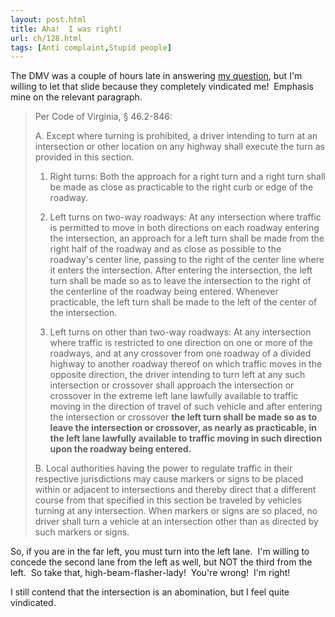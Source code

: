 ```yaml
---
layout: post.html
title: Aha!  I was right!
url: ch/128.html
tags: [Anti complaint,Stupid people]
---
```

The DMV was a couple of hours late in answering [my question](http://www.complainthub.com/?p=124), but I'm willing to let that slide because they completely vindicated me!  Emphasis mine on the relevant paragraph. 

> Per Code of Virginia, § 46.2-846:
> 
> A. Except where turning is prohibited, a driver intending to turn at an intersection or other location on any highway shall execute the turn as provided in this section.
> 
> 1. Right turns: Both the approach for a right turn and a right turn shall be made as close as practicable to the right curb or edge of the roadway.
> 
> 2. Left turns on two-way roadways: At any intersection where traffic is permitted to move in both directions on each roadway entering the intersection, an approach for a left turn shall be made from the right half of the roadway and as close as possible to the roadway's center line, passing to the right of the center line where it enters the intersection. After entering the intersection, the left turn shall be made so as to leave the intersection to the right of the centerline of the roadway being entered. Whenever practicable, the left turn shall be made to the left of the center of the intersection.
> 
> 3. Left turns on other than two-way roadways: At any intersection where traffic is restricted to one direction on one or more of the roadways, and at any crossover from one roadway of a divided highway to another roadway thereof on which traffic moves in the opposite direction, the driver intending to turn left at any such intersection or crossover shall approach the intersection or crossover in the extreme left lane lawfully available to traffic moving in the direction of travel of such vehicle and after entering the intersection or crossover **the left turn shall be made so as to leave the intersection or crossover, as nearly as practicable, in the left lane lawfully available to traffic moving in such direction upon the roadway being entered.**
> 
> B. Local authorities having the power to regulate traffic in their respective jurisdictions may cause markers or signs to be placed within or adjacent to intersections and thereby direct that a different course from that specified in this section be traveled by vehicles turning at any intersection. When markers or signs are so placed, no driver shall turn a vehicle at an intersection other than as directed by such markers or signs.

So, if you are in the far left, you must turn into the left lane.  I'm willing to concede the second lane from the left as well, but NOT the third from the left.  So take that, high-beam-flasher-lady!  You're wrong!  I'm right!

I still contend that the intersection is an abomination, but I feel quite vindicated.
